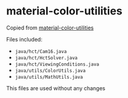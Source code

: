 # material-color-utilities

Copied from
[material-color-utilities](https://github.com/material-foundation/material-color-utilities)

Files included:

- `java/hct/Cam16.java`
- `java/hct/HctSolver.java`
- `java/hct/ViewingConditions.java`
- `java/utils/ColorUtils.java`
- `java/utils/MathUtils.java`

This files are used without any changes
